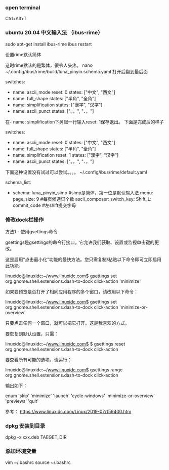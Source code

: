 ### open terminal
Ctrl+Alt+T

### ubuntu 20.04 中文输入法 （ibus-rime）
sudo apt-get install ibus-rime
ibus restart


设置rime默认简体

这时rime默认的是繁体，很令人头疼。
nano ~/.config/ibus/rime/build/luna_pinyin.schema.yaml
打开后翻到最后面

switches:
  - name: ascii_mode
    reset: 0
    states: ["中文", "西文"]
  - name: full_shape
    states: ["半角", "全角"]
  - name: simplification
    states: ["漢字", "汉字"]
  - name: ascii_punct
    states: ["。，", "．，"]

在- name: simplification下另起一行输入reset: 1保存退出。
下面是完成后的样子

switches:
  - name: ascii_mode
    reset: 0
    states: ["中文", "西文"]
  - name: full_shape
    states: ["半角", "全角"]
  - name: simplification
    reset: 1
    states: ["漢字", "汉字"]
  - name: ascii_punct
    states: ["。，", "．，"]


下面这种设置没有试过可以尝试。。。。
~/.config/ibus/rime/default.yaml

schema_list:   
  - schema: luna_pinyin_simp #simp是简体，第一位是默认输入法 
menu:
  page_size: 9 #每页候选词个数
ascii_composer:
  switch_key:
    Shift_L: commit_code #左shift提交字母


### 修改dock栏操作
方法1  - 使用gsettings命令

gsettings是gsettings的命令行接口，它允许我们获取、设置或监视单击键的更改。

这是启用“点击最小化”功能的最快方法。您只需复制/粘贴以下命令即可立即启用此功能。

linuxidc@linuxidc:~/www.linuxidc.com$ gsettings set org.gnome.shell.extensions.dash-to-dock click-action 'minimize'

如果要预览是否打开了相同应用程序的多个窗口，请改用以下命令：

linuxidc@linuxidc:~/www.linuxidc.com$ gsettings set org.gnome.shell.extensions.dash-to-dock click-action 'minimize-or-overview'

只要点击任何一个窗口，就可以把它打开。这是我喜欢的方式。

要恢复到默认设置，只需：

linuxidc@linuxidc:~/www.linuxidc.com$ $ gsettings reset org.gnome.shell.extensions.dash-to-dock click-action

要查看所有可能的选项，请运行：

linuxidc@linuxidc:~/www.linuxidc.com$ gsettings range org.gnome.shell.extensions.dash-to-dock click-action

输出如下：

enum
'skip'
'minimize'
'launch'
'cycle-windows'
'minimize-or-overview'
'previews'
'quit'

参考： https://www.linuxidc.com/Linux/2019-07/159400.htm

### dpkg 安装到目录
dpkg -x xxx.deb TAEGET_DIR

### 添加环境变量
vim ~/.bashrc
source ~/.bashrc
